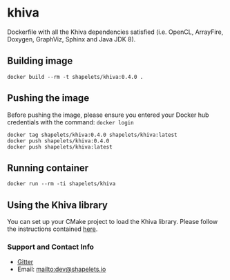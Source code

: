 # khiva

Dockerfile with all the Khiva dependencies satisfied (i.e. OpenCL, ArrayFire, Doxygen, GraphViz, Sphinx and Java JDK 8).


## Building image

```
docker build --rm -t shapelets/khiva:0.4.0 .
```

## Pushing the image

Before pushing the image, please ensure you entered your Docker hub credentials with the command: `docker login`

```
docker tag shapelets/khiva:0.4.0 shapelets/khiva:latest
docker push shapelets/khiva:0.4.0
docker push shapelets/khiva:latest
```

## Running container

```
docker run --rm -ti shapelets/khiva
```

## Using the Khiva library

You can set up your CMake project to load the Khiva library. Please follow the instructions contained [here](https://khiva.readthedocs.io/en/latest/cmake.html).


### Support and Contact Info

* [Gitter](https://gitter.im/shapelets-io/khiva?source=orgpage)
* Email: <mailto:dev@shapelets.io>
